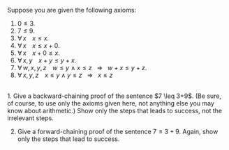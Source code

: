 

Suppose you are given the following axioms:<br>

 1. $0 \leq 3$.<br>
 2. $7 \leq 9$.<br>
 3. ${\forall\,x\;\;} \; \; x \leq x$.<br>
 4. ${\forall\,x\;\;} \; \; x \leq x+0$.<br>
 5. ${\forall\,x\;\;} \; \; x+0 \leq x$.<br>
 6. ${\forall\,x,y\;\;} \; \; x+y \leq y+x$.<br>
 7. ${\forall\,w,x,y,z\;\;} \; \; w \leq y$ $\wedge$ $x \leq z$ ${\:\;{\Rightarrow}\:\;}$ $w+x \leq y+z$.<br>
 8. ${\forall\,x,y,z\;\;} \; \; x \leq y \wedge y \leq z \: {\:\;{\Rightarrow}\:\;}\: x \leq z$ <br>
<br>
1.  Give a backward-chaining proof of the sentence $7 \leq 3+9$. (Be
    sure, of course, to use only the axioms given here, not anything
    else you may know about arithmetic.) Show only the steps that leads
    to success, not the irrelevant steps.<br>

2.  Give a forward-chaining proof of the sentence $7 \leq 3+9$. Again,
    show only the steps that lead to success.<br>

